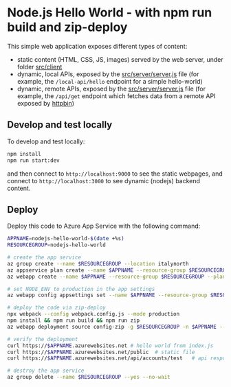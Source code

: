 # Node.js Hello World - with npm run build and zip-deploy

This simple web application exposes different types of content:

- static content (HTML, CSS, JS, images) served by the web server, under folder [src/client](src/client)
- dynamic, local APIs, exposed by the [src/server/server.js](src/server/server.js) file (for example, the `/local-api/hello` endpoint for a simple hello-world)
- dynamic, remote APIs, exposed by the [src/server/server.js](src/server/server.js) file (for example, the `/api/get` endpoint which fetches data from a remote API exposed by [httpbin](https://httpbin.org/))

## Develop and test locally

To develop and test locally:

```bash
npm install
npm run start:dev
```

and then connect to `http://localhost:9000` to see the static webpages, and connect to `http://localhost:3000` to see dynamic (nodejs) backend content.

## Deploy

Deploy this code to Azure App Service with the following command:

```bash
APPNAME=nodejs-hello-world-$(date +%s)
RESOURCEGROUP=nodejs-hello-world

# create the app service
az group create --name $RESOURCEGROUP --location italynorth
az appservice plan create --name $APPNAME --resource-group $RESOURCEGROUP --sku B1 --is-linux
az webapp create --name $APPNAME --resource-group $RESOURCEGROUP --plan $APPNAME --runtime "NODE|18-lts"

# set NODE_ENV to production in the app settings
az webapp config appsettings set --name $APPNAME --resource-group $RESOURCEGROUP --settings NODE_ENV=production

# deploy the code via zip-deploy
npx webpack --config webpack.config.js --mode production
npm install && npm run build && npm run zip
az webapp deployment source config-zip -g $RESOURCEGROUP -n $APPNAME --src $APPNAME.zip && rm app-service-hello-world.zip

# verify the deployment
curl https://$APPNAME.azurewebsites.net # hello world from index.js
curl https://$APPNAME.azurewebsites.net/public  # static file
curl https://$APPNAME.azurewebsites.net/api/accounts/test   # api response from index.js

# destroy the app service
az group delete --name $RESOURCEGROUP --yes --no-wait
```
